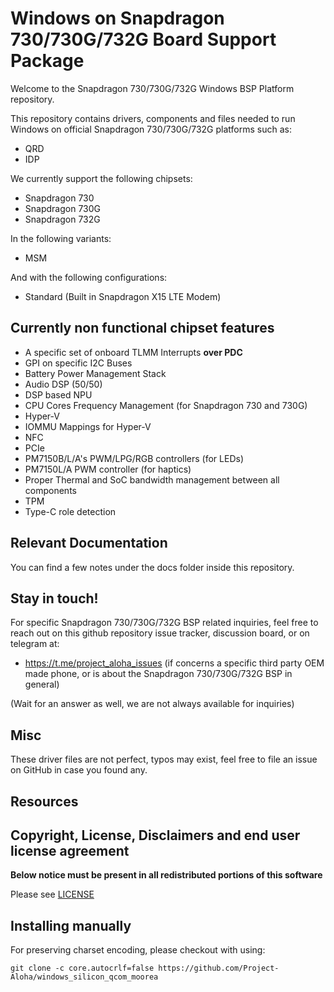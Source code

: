 # Windows on Snapdragon 730/730G/732G Board Support Package

Welcome to the Snapdragon 730/730G/732G Windows BSP Platform repository.

This repository contains drivers, components and files needed to run Windows on official Snapdragon 730/730G/732G platforms such as:

- QRD
- IDP

We currently support the following chipsets:

- Snapdragon 730
- Snapdragon 730G
- Snapdragon 732G

In the following variants:

- MSM
  
And with the following configurations:

- Standard (Built in Snapdragon X15 LTE Modem)
  
## Currently non functional chipset features

- A specific set of onboard TLMM Interrupts **over PDC**
- GPI on specific I2C Buses
- Battery Power Management Stack
- Audio DSP (50/50)
- DSP based NPU
- CPU Cores Frequency Management (for Snapdragon 730 and 730G)
- Hyper-V
- IOMMU Mappings for Hyper-V
- NFC
- PCIe
- PM7150B/L/A's PWM/LPG/RGB controllers (for LEDs)
- PM7150L/A PWM controller (for haptics)
- Proper Thermal and SoC bandwidth management between all components
- TPM
- Type-C role detection

## Relevant Documentation

You can find a few notes under the docs folder inside this repository.

## Stay in touch!

For specific Snapdragon 730/730G/732G BSP related inquiries, feel free to reach out on this github repository issue tracker, discussion board, or on telegram at:

- https://t.me/project_aloha_issues (if concerns a specific third party OEM made phone, or is about the Snapdragon 730/730G/732G BSP in general)

(Wait for an answer as well, we are not always available for inquiries)

## Misc

These driver files are not perfect, typos may exist, feel free to file an issue on GitHub in case you found any.

## Resources

## Copyright, License, Disclaimers and end user license agreement

**Below notice must be present in all redistributed portions of this software**

Please see [LICENSE](LICENSE.md)

## Installing manually

For preserving charset encoding, please checkout with using:

```
git clone -c core.autocrlf=false https://github.com/Project-Aloha/windows_silicon_qcom_moorea
```
